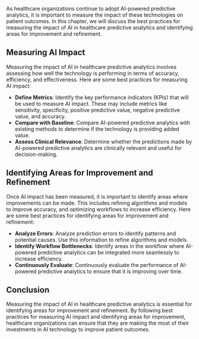 
As healthcare organizations continue to adopt AI-powered predictive analytics, it is important to measure the impact of these technologies on patient outcomes. In this chapter, we will discuss the best practices for measuring the impact of AI in healthcare predictive analytics and identifying areas for improvement and refinement.

Measuring AI Impact
-------------------

Measuring the impact of AI in healthcare predictive analytics involves assessing how well the technology is performing in terms of accuracy, efficiency, and effectiveness. Here are some best practices for measuring AI impact:

* **Define Metrics**: Identify the key performance indicators (KPIs) that will be used to measure AI impact. These may include metrics like sensitivity, specificity, positive predictive value, negative predictive value, and accuracy.
* **Compare with Baseline**: Compare AI-powered predictive analytics with existing methods to determine if the technology is providing added value.
* **Assess Clinical Relevance**: Determine whether the predictions made by AI-powered predictive analytics are clinically relevant and useful for decision-making.

Identifying Areas for Improvement and Refinement
------------------------------------------------

Once AI impact has been measured, it is important to identify areas where improvements can be made. This includes refining algorithms and models to improve accuracy, and optimizing workflows to increase efficiency. Here are some best practices for identifying areas for improvement and refinement:

* **Analyze Errors**: Analyze prediction errors to identify patterns and potential causes. Use this information to refine algorithms and models.
* **Identify Workflow Bottlenecks**: Identify areas in the workflow where AI-powered predictive analytics can be integrated more seamlessly to increase efficiency.
* **Continuously Evaluate**: Continuously evaluate the performance of AI-powered predictive analytics to ensure that it is improving over time.

Conclusion
----------

Measuring the impact of AI in healthcare predictive analytics is essential for identifying areas for improvement and refinement. By following best practices for measuring AI impact and identifying areas for improvement, healthcare organizations can ensure that they are making the most of their investments in AI technology to improve patient outcomes.
